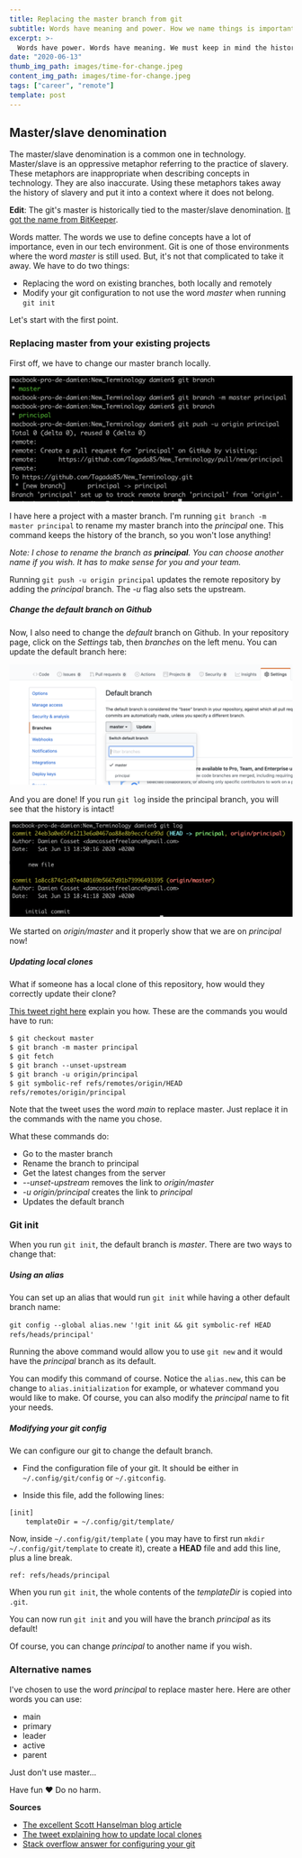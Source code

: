 ```yaml
---
title: Replacing the master branch from git
subtitle: Words have meaning and power. How we name things is important, how in tech, it's not just important to name your variables.
excerpt: >-
  Words have power. Words have meaning. We must keep in mind the history, the experiences of the most vulnerable people when we choose name for concepts in order to do no harm. The term master must disappear from tech.
date: "2020-06-13"
thumb_img_path: images/time-for-change.jpeg
content_img_path: images/time-for-change.jpeg
tags: ["career", "remote"]
template: post
---
```


## Master/slave denomination

The master/slave denomination is a common one in technology. Master/slave is an oppressive metaphor referring to the practice of slavery. These metaphors are inappropriate when describing concepts in technology. They are also inaccurate. Using these metaphors takes away the history of slavery and put it into a context where it does not belong.

**Edit**: The git's master is historically tied to the master/slave denomination. [It got the name from BitKeeper](https://mail.gnome.org/archives/desktop-devel-list/2019-May/msg00066.html).

Words matter. The words we use to define concepts have a lot of importance, even in our tech environment. Git is one of those environments where the word _master_ is still used. But, it's not that complicated to take it away. We have to do two things:

- Replacing the word on existing branches, both locally and remotely
- Modify your git configuration to not use the word _master_ when running `git init`

Let's start with the first point.

### Replacing master from your existing projects

First off, we have to change our master branch locally.

![Changing master to principal](./images/term-change-master-to-principal.png)

I have here a project with a master branch. I'm running `git branch -m master principal` to rename my master branch into the _principal_ one. This command keeps the history of the branch, so you won't lose anything!

_Note: I chose to rename the branch as **principal**. You can choose another name if you wish. It has to make sense for you and your team._

Running `git push -u origin principal` updates the remote repository by adding the _principal_ branch. The _-u_ flag also sets the upstream.

##### Change the default branch on Github

Now, I also need to change the _default_ branch on Github. In your repository page, click on the _Settings_ tab, then _branches_ on the left menu. You can update the default branch here:

![Updating the default branch on Github](./images/settings-update-default.png)

And you are done! If you run `git log` inside the principal branch, you will see that the history is intact!

![Git log on principal branch](./images/git-log.png)

We started on _origin/master_ and it properly show that we are on _principal_ now!

##### Updating local clones

What if someone has a local clone of this repository, how would they correctly update their clone?

[This tweet right here](https://twitter.com/xunit/status/1269881005877256192) explain you how. These are the commands you would have to run:

```
$ git checkout master
$ git branch -m master principal
$ git fetch
$ git branch --unset-upstream
$ git branch -u origin/principal
$ git symbolic-ref refs/remotes/origin/HEAD refs/remotes/origin/principal
```

Note that the tweet uses the word _main_ to replace master. Just replace it in the commands with the name you chose.

What these commands do:

- Go to the master branch
- Rename the branch to principal
- Get the latest changes from the server
- _--unset-upstream_ removes the link to _origin/master_
- _-u origin/principal_ creates the link to _principal_
- Updates the default branch

### Git init

When you run `git init`, the default branch is _master_. There are two ways to change that:

##### Using an alias

You can set up an alias that would run `git init` while having a other default branch name:

`git config --global alias.new '!git init && git symbolic-ref HEAD refs/heads/principal'`

Running the above command would allow you to use `git new` and it would have the _principal_ branch as its default.

You can modify this command of course. Notice the `alias.new`, this can be change to `alias.initialization` for example, or whatever command you would like to make. Of course, you can also modify the _principal_ name to fit your needs.

##### Modifying your git config

We can configure our git to change the default branch.

- Find the configuration file of your git. It should be either in `~/.config/git/config` or `~/.gitconfig`.

- Inside this file, add the following lines:

```
[init]
    templateDir = ~/.config/git/template/
```

Now, inside `~/.config/git/template` ( you may have to first run `mkdir ~/.config/git/template` to create it), create a **HEAD** file and add this line, plus a line break.

```
ref: refs/heads/principal

```

When you run `git init`, the whole contents of the _templateDir_ is copied into `.git`.

You can now run `git init` and you will have the branch _principal_ as its default!

Of course, you can change _principal_ to another name if you wish.

### Alternative names

I've chosen to use the word _principal_ to replace master here. Here are other words you can use:

- main
- primary
- leader
- active
- parent

Just don't use master...

Have fun :heart:
Do no harm.

**Sources**

- [The excellent Scott Hanselman blog article](https://www.hanselman.com/blog/EasilyRenameYourGitDefaultBranchFromMasterToMain.aspx)
- [The tweet explaining how to update local clones](https://twitter.com/xunit/status/1269881005877256192)
- [Stack overflow answer for configuring your git]()
